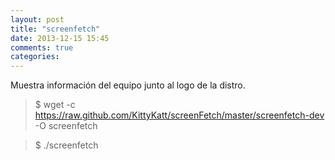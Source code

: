 ```yaml
---
layout: post
title: "screenfetch"
date: 2013-12-15 15:45
comments: true
categories: 
---
```

Muestra información del equipo junto al logo de la distro.

>$ wget -c https://raw.github.com/KittyKatt/screenFetch/master/screenfetch-dev -O screenfetch

>$ ./screenfetch

